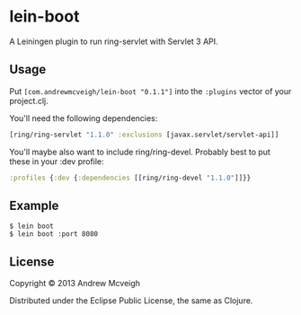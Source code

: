 # lein-boot

A Leiningen plugin to run ring-servlet with Servlet 3 API.

## Usage

Put `[com.andrewmcveigh/lein-boot "0.1.1"]` into the `:plugins` vector
of your project.clj.

You'll need the following dependencies:

```clojure
[ring/ring-servlet "1.1.0" :exclusions [javax.servlet/servlet-api]]
```

You'll maybe also want to include ring/ring-devel. Probably best to put these
in your :dev profile:

```clojure
:profiles {:dev {:dependencies [[ring/ring-devel "1.1.0"]]}}
```

## Example

    $ lein boot
    $ lein boot :port 8080

## License

Copyright © 2013 Andrew Mcveigh

Distributed under the Eclipse Public License, the same as Clojure.
